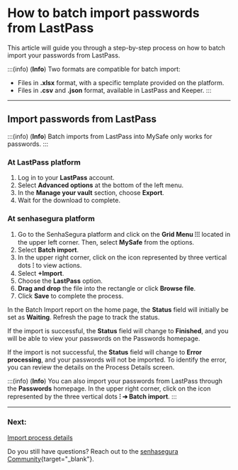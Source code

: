 # How to batch import passwords from LastPass

This article will guide you through a step-by-step process on how to batch import your passwords from LastPass.

:::(info) (**Info**)
Two formats are compatible for batch import:
* Files in **.xlsx** format, with a specific template provided on the platform.
* Files in **.csv** and **.json** format, available in LastPass and Keeper.
:::
***
## Import passwords from LastPass

:::(info) (**Info**)
Batch imports from LastPass into MySafe only works for passwords.
:::
### At LastPass platform

1. Log in to your **LastPass** account.
2. Select **Advanced options** at the bottom of the left menu.
3. In the **Manage your vault** section, choose **Export**.
4. Wait for the download to complete.

### At senhasegura platform

1. Go to the SenhaSegura platform and click on the **Grid Menu ⁝⁝⁝** located in the upper left corner. Then, select **MySafe** from the options.
2. Select **Batch import**.
3. In the upper right corner, click on the icon represented by three vertical dots **⁝** to view actions.
4. Select **+Import**.
5. Choose the **LastPass** option.
6. **Drag and drop** the file into the rectangle or click **Browse file**.
7. Click **Save** to complete the process.

In the Batch Import report on the home page, the **Status** field will initially be set as **Waiting**. Refresh the page to track the status.

If the import is successful, the **Status** field will change to **Finished**, and you will be able to view your passwords on the Passwords homepage.

If the import is not successful, the **Status** field will change to **Error processing**, and your passwords will not be imported. To identify the error, you can review the details on the Process Details screen.

:::(info) (**Info**)
You can also import your passwords from LastPass through the **Passwords** homepage. In the upper right corner, click on the icon represented by the three vertical dots **⁝ ➔ Batch import**.
:::
***
### Next:
[Import process details](/v3-33/docs/mysafe-import-process-details)

Do you still have questions? Reach out to the [senhasegura Community](https://community.senhasegura.io/){target="_blank"}.
